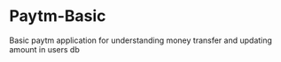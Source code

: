 # Paytm-Basic
 Basic paytm application for understanding money transfer and updating amount in users db
